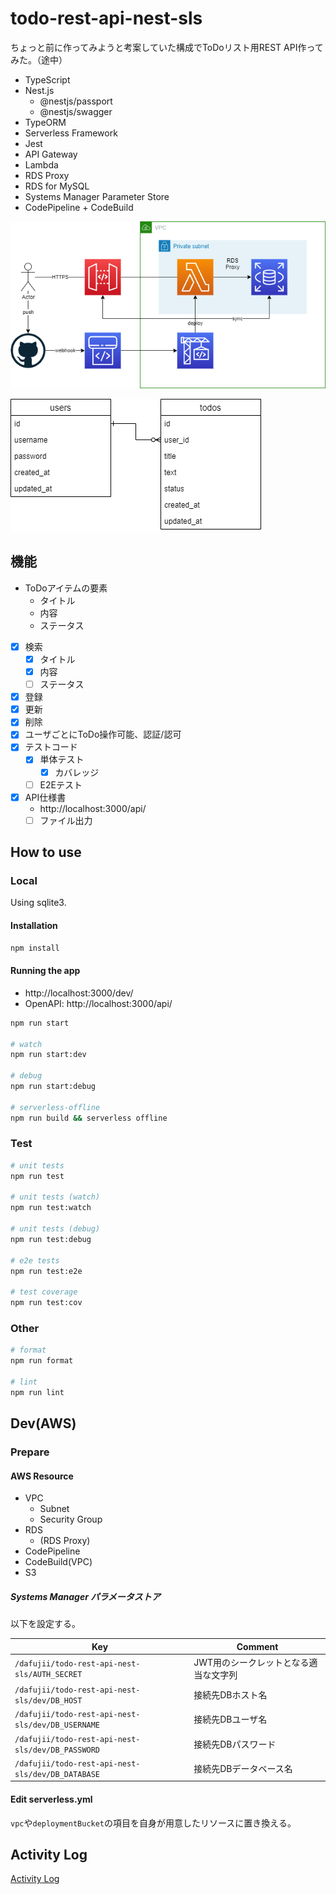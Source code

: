 # todo-rest-api-nest-sls

ちょっと前に作ってみようと考案していた構成でToDoリスト用REST API作ってみた。（途中）

- TypeScript
- Nest.js
  - @nestjs/passport
  - @nestjs/swagger
- TypeORM
- Serverless Framework
- Jest
- API Gateway
- Lambda
- RDS Proxy
- RDS for MySQL
- Systems Manager Parameter Store
- CodePipeline + CodeBuild

![./docs/aws_architecture.png](./docs/aws_architecture.png)

![./docs/ER.png](./docs/ER.png)

## 機能

- ToDoアイテムの要素
  - タイトル
  - 内容
  - ステータス
- [x] 検索
  - [x] タイトル
  - [x] 内容
  - [ ] ステータス
- [x] 登録
- [x] 更新
- [x] 削除
- [x] ユーザごとにToDo操作可能、認証/認可
- [x] テストコード
  - [x] 単体テスト
    - [x] カバレッジ
  - [ ] E2Eテスト
- [x] API仕様書
  - http://localhost:3000/api/
  - [ ] ファイル出力

## How to use

### Local

Using sqlite3.

#### Installation

```bash
npm install
```

#### Running the app

- http://localhost:3000/dev/
- OpenAPI: http://localhost:3000/api/

```bash
npm run start

# watch
npm run start:dev

# debug
npm run start:debug

# serverless-offline
npm run build && serverless offline
```

### Test

```bash
# unit tests
npm run test

# unit tests (watch)
npm run test:watch

# unit tests (debug)
npm run test:debug

# e2e tests
npm run test:e2e

# test coverage
npm run test:cov
```

### Other

```bash
# format
npm run format

# lint
npm run lint
```

## Dev(AWS)

### Prepare

#### AWS Resource

- VPC
  - Subnet
  - Security Group
- RDS
  - (RDS Proxy)
- CodePipeline
- CodeBuild(VPC)
- S3

##### Systems Manager パラメータストア

以下を設定する。

|Key|Comment|
|---|---|
|`/dafujii/todo-rest-api-nest-sls/AUTH_SECRET`|JWT用のシークレットとなる適当な文字列|
|`/dafujii/todo-rest-api-nest-sls/dev/DB_HOST`|接続先DBホスト名|
|`/dafujii/todo-rest-api-nest-sls/dev/DB_USERNAME`|接続先DBユーザ名|
|`/dafujii/todo-rest-api-nest-sls/dev/DB_PASSWORD`|接続先DBパスワード|
|`/dafujii/todo-rest-api-nest-sls/dev/DB_DATABASE`|接続先DBデータベース名|

#### Edit serverless.yml

`vpc`や`deploymentBucket`の項目を自身が用意したリソースに置き換える。

## Activity Log

[Activity Log](./docs/ActivityLog.md)
